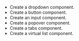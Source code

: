 - Create a dropdown component.
- Create a button component.
- Create an input component.
- Create a popover component.
- Create a tabs component.
- Create a virtual list component.
